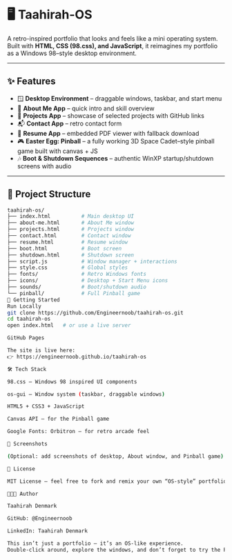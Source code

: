 # 🖥️ Taahirah-OS

A retro-inspired portfolio that looks and feels like a mini operating system.  
Built with **HTML, CSS (98.css), and JavaScript**, it reimagines my portfolio as a Windows 98–style desktop environment.

---

## ✨ Features

- 🪟 **Desktop Environment** – draggable windows, taskbar, and start menu  
- 📂 **About Me App** – quick intro and skill overview  
- 📑 **Projects App** – showcase of selected projects with GitHub links  
- 📬 **Contact App** – retro contact form  
- 📄 **Resume App** – embedded PDF viewer with fallback download  
- 🎮 **Easter Egg: Pinball** – a fully working 3D Space Cadet–style pinball game built with canvas + JS  
- 🎶 **Boot & Shutdown Sequences** – authentic WinXP startup/shutdown screens with audio  

---

## 📂 Project Structure

```bash
taahirah-os/
├── index.html          # Main desktop UI
├── about-me.html       # About Me window
├── projects.html       # Projects window
├── contact.html        # Contact window
├── resume.html         # Resume window
├── boot.html           # Boot screen
├── shutdown.html       # Shutdown screen
├── script.js           # Window manager + interactions
├── style.css           # Global styles
├── fonts/              # Retro Windows fonts
├── icons/              # Desktop + Start Menu icons
├── sounds/             # Boot/shutdown audio
└── pinball/            # Full Pinball game
🚀 Getting Started
Run Locally
git clone https://github.com/Engineernoob/taahirah-os.git
cd taahirah-os
open index.html   # or use a live server

GitHub Pages

The site is live here:
👉 https://engineernoob.github.io/taahirah-os

🛠️ Tech Stack

98.css – Windows 98 inspired UI components

os-gui – Window system (taskbar, draggable windows)

HTML5 + CSS3 + JavaScript

Canvas API – for the Pinball game

Google Fonts: Orbitron – for retro arcade feel

🎨 Screenshots

(Optional: add screenshots of desktop, About window, and Pinball game)

📜 License

MIT License – feel free to fork and remix your own “OS-style” portfolio!

👩🏽‍💻 Author

Taahirah Denmark

GitHub: @Engineernoob

LinkedIn: Taahirah Denmark

This isn’t just a portfolio — it’s an OS-like experience.
Double-click around, explore the windows, and don’t forget to try the Pinball game 🎮

